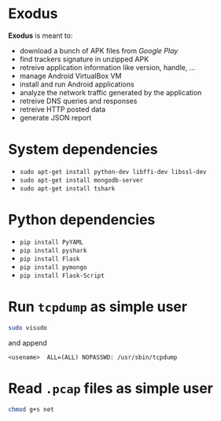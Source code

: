 # Exodus
**Exodus** is meant to:
  * download a bunch of APK files from *Google Play*
  * find trackers signature in unzipped APK
  * retreive application information like version, handle, ...
  * manage Android VirtualBox VM
  * install and run Android applications
  * analyze the network traffic generated by the application
  * retreive DNS queries and responses
  * retreive HTTP posted data
  * generate JSON report

# System dependencies
  * `sudo apt-get install python-dev libffi-dev libssl-dev`
  * `sudo apt-get install mongodb-server`
  * `sudo apt-get install tshark`

# Python dependencies   
  * `pip install PyYAML`
  * `pip install pyshark`
  * `pip install Flask`
  * `pip install pymongo`
  * `pip install Flask-Script`

# Run `tcpdump` as simple user
```bash
sudo visudo
```
and append
```
<usename>  ALL=(ALL) NOPASSWD: /usr/sbin/tcpdump
```

# Read `.pcap` files  as simple user
```bash
chmod g+s net
```